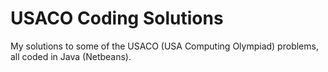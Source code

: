 # USACO Coding Solutions

My solutions to some of the USACO (USA Computing Olympiad) problems, all coded in Java (Netbeans).
